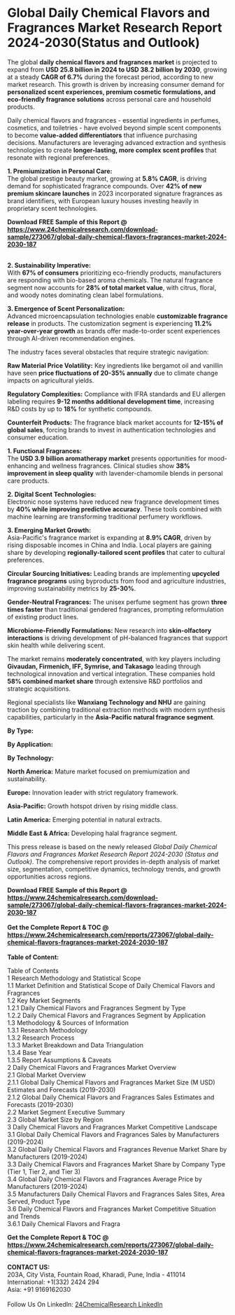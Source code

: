 <h1>Global Daily Chemical Flavors and Fragrances Market Research Report 2024-2030(Status and Outlook)</h1><p>The global <strong>daily chemical flavors and fragrances market</strong> is projected to expand from <strong>USD 25.8 billion in 2024 to USD 38.2 billion by 2030</strong>, growing at a steady <strong>CAGR of 6.7%</strong> during the forecast period, according to new market research. This growth is driven by increasing consumer demand for <strong>personalized scent experiences, premium cosmetic formulations, and eco-friendly fragrance solutions</strong> across personal care and household products.</p><p>Daily chemical flavors and fragrances - essential ingredients in perfumes, cosmetics, and toiletries - have evolved beyond simple scent components to become <strong>value-added differentiators</strong> that influence purchasing decisions. Manufacturers are leveraging advanced extraction and synthesis technologies to create <strong>longer-lasting, more complex scent profiles</strong> that resonate with regional preferences.</p><p><strong>1. Premiumization in Personal Care:</strong><br>
The global prestige beauty market, growing at <strong>5.8% CAGR</strong>, is driving demand for sophisticated fragrance compounds. Over <strong>42% of new premium skincare launches</strong> in 2023 incorporated signature fragrances as brand identifiers, with European luxury houses investing heavily in proprietary scent technologies.</p><div><b>Download FREE Sample of this Report @ 
            <a href="https://www.24chemicalresearch.com/download-sample/273067/global-daily-chemical-flavors-fragrances-market-2024-2030-187">
            https://www.24chemicalresearch.com/download-sample/273067/global-daily-chemical-flavors-fragrances-market-2024-2030-187</a></b></div><br><p><strong>2. Sustainability Imperative:</strong><br>
With <strong>67% of consumers</strong> prioritizing eco-friendly products, manufacturers are responding with bio-based aroma chemicals. The natural fragrance segment now accounts for <strong>28% of total market value</strong>, with citrus, floral, and woody notes dominating clean label formulations.</p><p><strong>3. Emergence of Scent Personalization:</strong><br>
Advanced microencapsulation technologies enable <strong>customizable fragrance release</strong> in products. The customization segment is experiencing <strong>11.2% year-over-year growth</strong> as brands offer made-to-order scent experiences through AI-driven recommendation engines.</p><p>The industry faces several obstacles that require strategic navigation:</p><p><strong>Raw Material Price Volatility:</strong> Key ingredients like bergamot oil and vanillin have seen <strong>price fluctuations of 20-35% annually</strong> due to climate change impacts on agricultural yields.</p><p><strong>Regulatory Complexities:</strong> Compliance with IFRA standards and EU allergen labeling requires <strong>9-12 months additional development time</strong>, increasing R&amp;D costs by up to <strong>18%</strong> for synthetic compounds.</p><p><strong>Counterfeit Products:</strong> The fragrance black market accounts for <strong>12-15% of global sales</strong>, forcing brands to invest in authentication technologies and consumer education.</p><p><strong>1. Functional Fragrances:</strong><br>
The <strong>USD 3.9 billion aromatherapy market</strong> presents opportunities for mood-enhancing and wellness fragrances. Clinical studies show <strong>38% improvement in sleep quality</strong> with lavender-chamomile blends in personal care products.</p><p><strong>2. Digital Scent Technologies:</strong><br>
Electronic nose systems have reduced new fragrance development times by <strong>40% while improving predictive accuracy</strong>. These tools combined with machine learning are transforming traditional perfumery workflows.</p><p><strong>3. Emerging Market Growth:</strong><br>
Asia-Pacific's fragrance market is expanding at <strong>8.9% CAGR</strong>, driven by rising disposable incomes in China and India. Local players are gaining share by developing <strong>regionally-tailored scent profiles</strong> that cater to cultural preferences.</p><p><strong>Circular Sourcing Initiatives:</strong> Leading brands are implementing <strong>upcycled fragrance programs</strong> using byproducts from food and agriculture industries, improving sustainability metrics by <strong>25-30%</strong>.</p><p><strong>Gender-Neutral Fragrances:</strong> The unisex perfume segment has grown <strong>three times faster</strong> than traditional gendered fragrances, prompting reformulation of existing product lines.</p><p><strong>Microbiome-Friendly Formulations:</strong> New research into <strong>skin-olfactory interactions</strong> is driving development of pH-balanced fragrances that support skin health while delivering scent.</p><p>The market remains <strong>moderately concentrated</strong>, with key players including <strong>Givaudan, Firmenich, IFF, Symrise, and Takasago</strong> leading through technological innovation and vertical integration. These companies hold <strong>58% combined market share</strong> through extensive R&amp;D portfolios and strategic acquisitions.</p><p>Regional specialists like <strong>Wanxiang Technology and NHU</strong> are gaining traction by combining traditional extraction methods with modern synthesis capabilities, particularly in the <strong>Asia-Pacific natural fragrance segment</strong>.</p><p><strong>By Type:</strong></p><p><strong>By Application:</strong></p><p><strong>By Technology:</strong></p><p><strong>North America:</strong> Mature market focused on premiumization and sustainability.</p><p><strong>Europe:</strong> Innovation leader with strict regulatory framework.</p><p><strong>Asia-Pacific:</strong> Growth hotspot driven by rising middle class.</p><p><strong>Latin America:</strong> Emerging potential in natural extracts.</p><p><strong>Middle East &amp; Africa:</strong> Developing halal fragrance segment.</p><p>This press release is based on the newly released <em>Global Daily Chemical Flavors and Fragrances Market Research Report 2024-2030 (Status and Outlook)</em>. The comprehensive report provides in-depth analysis of market size, segmentation, competitive dynamics, technology trends, and growth opportunities across regions.</p><div><b>Download FREE Sample of this Report @ 
            <a href="https://www.24chemicalresearch.com/download-sample/273067/global-daily-chemical-flavors-fragrances-market-2024-2030-187">
            https://www.24chemicalresearch.com/download-sample/273067/global-daily-chemical-flavors-fragrances-market-2024-2030-187</a></b></div><br><div><b>Get the Complete Report & TOC @ 
            <a href="https://www.24chemicalresearch.com/reports/273067/global-daily-chemical-flavors-fragrances-market-2024-2030-187">
            https://www.24chemicalresearch.com/reports/273067/global-daily-chemical-flavors-fragrances-market-2024-2030-187</a></b></div><br>
            <b>Table of Content:</b><p>Table of Contents<br />
1 Research Methodology and Statistical Scope<br />
1.1 Market Definition and Statistical Scope of Daily Chemical Flavors and Fragrances<br />
1.2 Key Market Segments<br />
1.2.1 Daily Chemical Flavors and Fragrances Segment by Type<br />
1.2.2 Daily Chemical Flavors and Fragrances Segment by Application<br />
1.3 Methodology & Sources of Information<br />
1.3.1 Research Methodology<br />
1.3.2 Research Process<br />
1.3.3 Market Breakdown and Data Triangulation<br />
1.3.4 Base Year<br />
1.3.5 Report Assumptions & Caveats<br />
2 Daily Chemical Flavors and Fragrances Market Overview<br />
2.1 Global Market Overview<br />
2.1.1 Global Daily Chemical Flavors and Fragrances Market Size (M USD) Estimates and Forecasts (2019-2030)<br />
2.1.2 Global Daily Chemical Flavors and Fragrances Sales Estimates and Forecasts (2019-2030)<br />
2.2 Market Segment Executive Summary<br />
2.3 Global Market Size by Region<br />
3 Daily Chemical Flavors and Fragrances Market Competitive Landscape<br />
3.1 Global Daily Chemical Flavors and Fragrances Sales by Manufacturers (2019-2024)<br />
3.2 Global Daily Chemical Flavors and Fragrances Revenue Market Share by Manufacturers (2019-2024)<br />
3.3 Daily Chemical Flavors and Fragrances Market Share by Company Type (Tier 1, Tier 2, and Tier 3)<br />
3.4 Global Daily Chemical Flavors and Fragrances Average Price by Manufacturers (2019-2024)<br />
3.5 Manufacturers Daily Chemical Flavors and Fragrances Sales Sites, Area Served, Product Type<br />
3.6 Daily Chemical Flavors and Fragrances Market Competitive Situation and Trends<br />
3.6.1 Daily Chemical Flavors and Fragra</p><div><b>Get the Complete Report & TOC @ 
            <a href="https://www.24chemicalresearch.com/reports/273067/global-daily-chemical-flavors-fragrances-market-2024-2030-187">
            https://www.24chemicalresearch.com/reports/273067/global-daily-chemical-flavors-fragrances-market-2024-2030-187</a></b></div><br><b>CONTACT US:</b><br>
            203A, City Vista, Fountain Road, Kharadi, Pune, India - 411014<br>
            International: +1(332) 2424 294<br>
            Asia: +91 9169162030 <br><br>
            Follow Us On LinkedIn: <a href="https://www.linkedin.com/company/24chemicalresearch/">24ChemicalResearch LinkedIn</a>